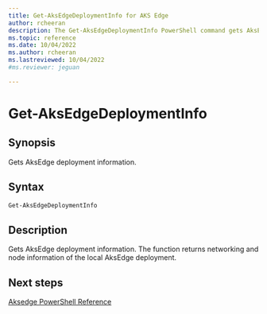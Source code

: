 ```yaml
---
title: Get-AksEdgeDeploymentInfo for AKS Edge
author: rcheeran
description: The Get-AksEdgeDeploymentInfo PowerShell command gets AksEdge deployment information
ms.topic: reference
ms.date: 10/04/2022
ms.author: rcheeran 
ms.lastreviewed: 10/04/2022
#ms.reviewer: jeguan

---
```


# Get-AksEdgeDeploymentInfo

## Synopsis
Gets AksEdge deployment information.

## Syntax

```powershell
Get-AksEdgeDeploymentInfo
```

## Description
Gets AksEdge deployment information.
The function returns networking and node information of the local
AksEdge deployment.

## Next steps

[Aksedge PowerShell Reference](./index.md)
